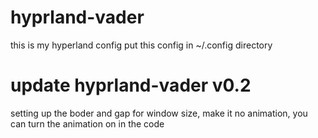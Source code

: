 # hyprland-vader
this is my hyperland config
put this config in ~/.config directory

# update hyprland-vader v0.2
setting up the boder and gap for window size, make it no animation, you can turn the animation on in the code
